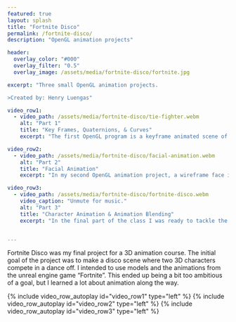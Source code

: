 ```yaml
---
featured: true
layout: splash
title: "Fortnite Disco"
permalink: /fortnite-disco/
description: "OpenGL animation projects"

header:
  overlay_color: "#000"
  overlay_filter: "0.5"
  overlay_image: /assets/media/fortnite-disco/fortnite.jpg

excerpt: "Three small OpenGL animation projects.

>Created by: Henry Luengas"

video_row1:
  - video_path: /assets/media/fortnite-disco/tie-fighter.webm
    alt: "Part 1"
    title: "Key Frames, Quaternions, & Curves"
    excerpt: "The first OpenGL program is a keyframe animated scene of a Tie-Fighter chasing the Millenium Falcon through a scene. The goal of this program was simply to learn about and use keyframe-animation, interpolation, quaternions, and splines. The program allows the user to fly around the space and record keyframes recording the camera's position and orientation. Three of these sets of keyframes were applied to the three scene models (2 ships, and the camera). Quaternions are used for smooth rotation interpolation. The spline and terrain rendering was provided by an instructor." 

video_row2:
  - video_path: /assets/media/fortnite-disco/facial-animation.webm
    alt: "Part 2"
    title: "Facial Animation"
    excerpt: "In my second OpenGL animation project, a wireframe face is animated to articulate some user provided text. The goal of this project was to gain some familiarity with animating the vertices of a model rather its position or orientation. There are 10 different variations of the basic face model made in blender to represent several mouthshapes corresponding to verious basic phonetic sounds.  The text is read at a constant rate and a rudimentary descion tree picks the current and next mouthshapes to animate between." 

video_row3:
  - video_path: /assets/media/fortnite-disco/fortnite-disco.webm
    video_caption: "Unmute for music."
    alt: "Part 3"
    title: "Character Animation & Animation Blending"
    excerpt: "In the final part of the class I was ready to tackle the initial goal and create a Fortnite disco. The first challenge in doing this was extracting the models and animations from the encrypted Fortnite game files, thankfully decryption keys gathered from a memory dump of the runnig game were availble from many anonymous sources online. The next step was converting the skeletons and their animations to the autodesk FBX format. The FBX-SDK was used to read FBX animation files into a skeleton (bone-tree) data structure; this conversion functinality was provided by the instructor. Each skeleton has 2 idle animations, a forward and backward walking animation, and 12 dance animations. Funtionality is provided for rendering the skeleton while interpoalting the aniamtions from Idle to Walking and back to Idle and from Idle to Dancing and back to Idle. This is just about everything needed to realize the initial goal; however, the two person dance off became a single person performance due to time constraints. Also the rendering of the character models were abandoned in favor of rendering the skeleton so that model skinning wouldn't have to be accounted for. In the final scene, the character walks up, strikes his idle pose, then goes through each of his dances a few times, blending into and out of idle between each." 


---
```

Fortnite Disco was my final project for a 3D animation course. The initial goal of the project was to make a disco scene where two 3D characters compete in a dance off. I intended to use models and the animations from the unreal engine game “Fortnite”. This ended up being a bit too ambitious of a goal, but I learned a lot about animation along the way.


{% include video_row_autoplay id="video_row1" type="left" %}
{% include video_row_autoplay id="video_row2" type="left" %}
{% include video_row_autoplay id="video_row3" type="left" %}


